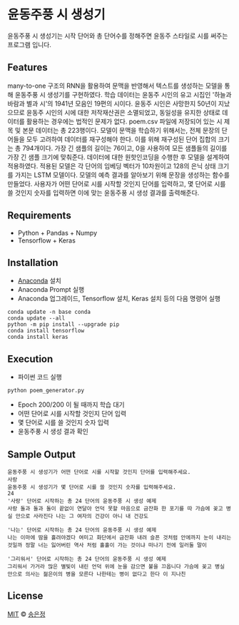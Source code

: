 # 윤동주풍 시 생성기
윤동주풍 시 생성기는 시작 단어와 총 단어수를 정해주면 윤동주 스타일로 시를 써주는 프로그램 입니다.

## Features
many-to-one 구조의 RNN을 활용하여 문맥을 반영해서 텍스트를 생성하는 모델을 통해 윤동주풍 시 생성기를 구현하였다.
학습 데이터는 윤동주 시인의 유고 시집인 '하늘과 바람과 별과 시'의 1941년 모음인 19편의 시이다.
윤동주 시인은 사망한지 50년이 지났으므로 윤동주 시인의 시에 대한 저작재산권은 소멸되었고, 동일성을 유지한 상태로 데이터를 활용하는 경우에는 법적인 문제가 없다.
poem.csv 파일에 저장되어 있는 시 제목 및 본문 데이터는 총 223행이다.
모델이 문맥을 학습하기 위해서는, 전체 문장의 단어들을 모두 고려하여 데이터를 재구성해야 한다.
이를 위해 재구성된 단어 집합의 크기는 총 794개이다.
가장 긴 샘플의 길이는 76이고, 0을 사용하여 모든 샘플들의 길이를 가장 긴 샘플 크기에 맞춰준다.
데이터에 대한 원핫인코딩을 수행한 후 모델을 설계하여 적용하였다.
적용된 모델은 각 단어의 임베딩 벡터가 10차원이고 128의 은닉 상태 크기를 가지는 LSTM 모델이다.
모델의 예측 결과를 알아보기 위해 문장을 생성하는 함수를 만들었다.
사용자가 어떤 단어로 시를 시작할 것인지 단어를 입력하고, 몇 단어로 시를 쓸 것인지 숫자를 입력하면
이에 맞는 윤동주풍 시 생성 결과를 출력해준다.

## Requirements
- Python + Pandas + Numpy
- Tensorflow + Keras

## Installation
- [Anaconda](https://www.anaconda.com/) 설치
- Anaconda Prompt 실행
- Anaconda 업그레이드, Tensorflow 설치, Keras 설치 등의 다음 명령어 실행
```
conda update -n base conda
conda update --all
python -m pip install --upgrade pip
conda install tensorflow
conda install keras
```

## Execution
- 파이썬 코드 실행
```
python poem_generator.py
```
- Epoch 200/200 이 될 때까지 학습 대기
- 어떤 단어로 시를 시작할 것인지 단어 입력
- 몇 단어로 시를 쓸 것인지 숫자 입력
- 윤동주풍 시 생성 결과 확인

## Sample Output
```
윤동주풍 시 생성기가 어떤 단어로 시를 시작할 것인지 단어를 입력해주세요.
사랑
윤동주풍 시 생성기가 몇 단어로 시를 쓸 것인지 숫자를 입력해주세요.
24
'사랑' 단어로 시작하는 총 24 단어의 윤동주풍 시 생성 예제
사랑 돌과 돌과 돌이 끝없이 연달아 언덕 못할 마음으로 금잔화 한 포기를 따 가슴에 꽂고 병실 안으로 사라진다 나는 그 여자의 건강이 아니 내 건강도
```
```
'나는' 단어로 시작하는 총 24 단어의 윤동주풍 시 생성 예제
나는 이마에 땀을 흘려야겠다 여미고 화단에서 금잔화 내려 슬픈 것처럼 안에까지 눈이 내리는 것일까 정말 너는 잃어버린 역사 처럼 홀홀이 가는 것이냐 떠나기 전에 일러둘 말이
```
```
'그리워서' 단어로 시작하는 총 24 단어의 윤동주풍 시 생성 예제
그리워서 가거라 많은 별빛이 내린 언덕 위에 눈을 감으면 불을 끄옵니다 가슴에 꽂고 병실 안으로 의사는 젊은이의 병을 모른다 나한테는 병이 없다고 한다 이 지나친
```

## License
[MIT](https://choosealicense.com/licenses/mit/) © [송은정](http://songej.com/)
